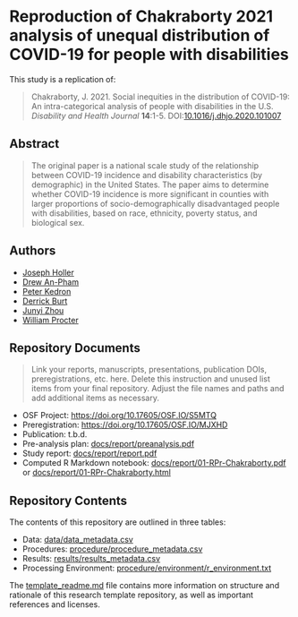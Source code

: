 # Reproduction of Chakraborty 2021 analysis of unequal distribution of COVID-19 for people with disabilities

This study is a replication of:

>  Chakraborty, J. 2021. Social inequities in the distribution of COVID-19: An intra-categorical analysis of people with disabilities in the U.S. *Disability and Health Journal* **14**:1-5. DOI:[10.1016/j.dhjo.2020.101007](https://doi.org/10.1016/j.dhjo.2020.101007)

## Abstract

> The original paper is a national scale study of the relationship between COVID-19 incidence and disability characteristics (by demographic) in the United States. The paper aims to determine whether COVID-19 incidence is more significant in counties with larger proportions of socio-demographically disadvantaged people with disabilities, based on race, ethnicity, poverty status, and biological sex.

## Authors

- [Joseph Holler](http://www.middlebury.edu/academics/geog/faculty/node/454160)
- [Drew An-Pham](https://daptx.github.io/)
- [Peter Kedron](https://sgsup.asu.edu/peter-kedron)
- [Derrick Burt](https://derrickburt.github.io)
- [Junyi Zhou](https://emilyzhou112.github.io)
- [William Procter](http://whprocter.github.io)

## Repository Documents

> Link your reports, manuscripts, presentations, publication DOIs, preregistrations, etc. here. Delete this instruction and unused list items from your final repository. Adjust the file names and paths and add additional items as necessary.

- OSF Project: https://doi.org/10.17605/OSF.IO/S5MTQ
- Preregistration: https://doi.org/10.17605/OSF.IO/MJXHD
- Publication: t.b.d.
- Pre-analysis plan: [docs/report/preanalysis.pdf](docs/report/preanalysis.pdf)
- Study report: [docs/report/report.pdf](docs/index.html)
- Computed R Markdown notebook: [docs/report/01-RPr-Chakraborty.pdf](docs/report/01-RPr-Chakraborty.pdf) or [docs/report/01-RPr-Chakraborty.html](docs/report/01-RPr-Chakraborty.html)

## Repository Contents

The contents of this repository are outlined in three tables:
- Data: [data/data_metadata.csv](data/data_metadata.csv)
- Procedures: [procedure/procedure_metadata.csv](procedure/procedure_metadata.csv)
- Results: [results/results_metadata.csv](results/results_metadata.csv)
- Processing Environment: [procedure/environment/r_environment.txt](procedure/environment/r_environment.txt)

The [template_readme.md](template_readme.md) file contains more information on structure and rationale of this research template repository, as well as important references and licenses.
